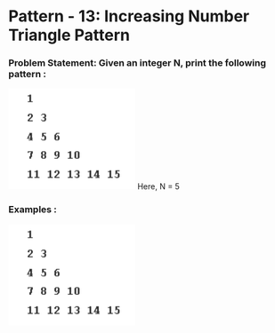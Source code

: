 # Pattern - 13: Increasing Number Triangle Pattern

### Problem Statement: Given an integer N, print the following pattern : 

<img src="../assets/Pic-25.png" />
Here, N = 5

### Examples : 
<img src="../assets/Pic-25.png" />